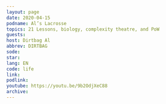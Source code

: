 ```yaml
---
layout: page
date: 2020-04-15
podname: Al’s Lacrosse
topics: 21 Lessons, biology, complexity theatre, and PoW
guests: 
host: Dirtbag Al
abbrev: DIRTBAG
sode: 
star: 
lang: EN
code: life
link: 
podlink: 
youtube: https://youtu.be/9b2OdjXeC88
archive: 
---
```

